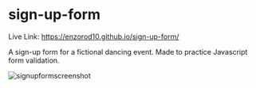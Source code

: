 # sign-up-form

Live Link: https://enzorod10.github.io/sign-up-form/

A sign-up form for a fictional dancing event. Made to practice Javascript form validation.


![signupformscreenshot](https://user-images.githubusercontent.com/93365813/193397147-b027b558-2200-459a-a3c1-7e27abebd9b2.png)
